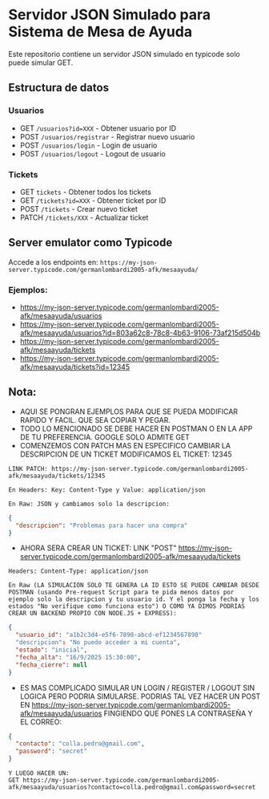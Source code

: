 # Servidor JSON Simulado para Sistema de Mesa de Ayuda

Este repositorio contiene un servidor JSON simulado en typicode solo puede simular GET.

## Estructura de datos

### Usuarios

- GET `/usuarios?id=XXX` - Obtener usuario por ID
- POST `/usuarios/registrar` - Registrar nuevo usuario 
- POST `/usuarios/login` - Login de usuario 
- POST `/usuarios/logout` - Logout de usuario 

### Tickets
- GET `tickets` - Obtener todos los tickets
- GET `/tickets?id=XXX` - Obtener ticket por ID
- POST `/tickets` - Crear nuevo ticket
- PATCH `/tickets/XXX` - Actualizar ticket 

## Server emulator como Typicode

Accede a los endpoints en:
`https://my-json-server.typicode.com/germanlombardi2005-afk/mesaayuda/`

### Ejemplos:
- https://my-json-server.typicode.com/germanlombardi2005-afk/mesaayuda/usuarios
- https://my-json-server.typicode.com/germanlombardi2005-afk/mesaayuda/usuarios?id=803a62c8-78c8-4b63-9106-73af215d504b
- https://my-json-server.typicode.com/germanlombardi2005-afk/mesaayuda/tickets
- https://my-json-server.typicode.com/germanlombardi2005-afk/mesaayuda/tickets?id=12345

## Nota:
- AQUI SE PONGRAN EJEMPLOS PARA QUE SE PUEDA MODIFICAR RAPIDO Y FACIL. QUE SEA COPIAR Y PEGAR.
- TODO LO MENCIONADO SE DEBE HACER EN POSTMAN O EN LA APP DE TU PREFERENCIA. GOOGLE SOLO ADMITE GET
- COMENZEMOS CON PATCH MAS EN ESPECIFICO CAMBIAR LA DESCRIPCION DE UN TICKET
MODIFICAMOS EL TICKET: 12345
```
LINK PATCH: https://my-json-server.typicode.com/germanlombardi2005-afk/mesaayuda/tickets/12345
```
```
En Headers: Key: Content-Type y Value: application/json
```
```
En Raw: JSON y cambiamos solo la descripcion:
```
```json
{
  "descripcion": "Problemas para hacer una compra"
}
```
- AHORA SERA CREAR UN TICKET:
LINK "POST" https://my-json-server.typicode.com/germanlombardi2005-afk/mesaayuda/tickets
```
Headers: Content-Type: application/json
```
```
En Raw (LA SIMULACION SOLO TE GENERA LA ID ESTO SE PUEDE CAMBIAR DESDE POSTMAN (usando Pre-request Script para te pida menos datos por ejemplo solo la descripcion y tu usuario id. Y el ponga la fecha y los estados "No verifique como funciona esto") O COMO YA DIMOS PODRIAS CREAR UN BACKEND PROPIO CON NODE.JS + EXPRESS):
```
```json
{
  "usuario_id": "a1b2c3d4-e5f6-7890-abcd-ef1234567890"
  "descripcion": "No puedo acceder a mi cuenta",
  "estado": "inicial",
  "fecha_alta": "16/9/2025 15:30:00",
  "fecha_cierre": null
}
```
- ES MAS COMPLICADO SIMULAR UN LOGIN / REGISTER / LOGOUT SIN LOGICA PERO PODRIA SIMULARSE.
PODRIAS TAL VEZ HACER UN POST EN https://my-json-server.typicode.com/germanlombardi2005-afk/mesaayuda/usuarios FINGIENDO QUE PONES LA CONTRASEÑA Y EL CORREO:
```json
{
  "contacto": "colla.pedro@gmail.com",
  "password": "secret"
}
```
```
Y LUEGO HACER UN: 
GET https://my-json-server.typicode.com/germanlombardi2005-afk/mesaayuda/usuarios?contacto=colla.pedro@gmail.com&password=secret
```